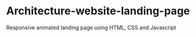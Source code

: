 # Architecture-website-landing-page
Responsive animated landing page using HTML, CSS and Javascript
